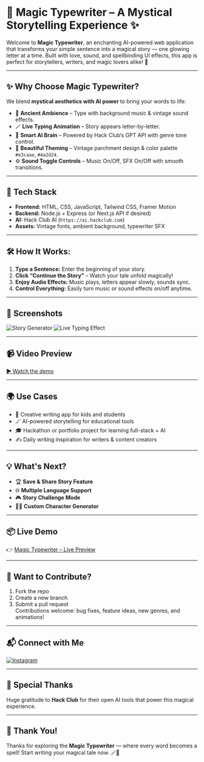 # 🧙 **Magic Typewriter – A Mystical Storytelling Experience** ✨

Welcome to **Magic Typewriter**, an enchanting AI-powered web application that transforms your simple sentence into a magical story — one glowing letter at a time. Built with love, sound, and spellbinding UI effects, this app is perfect for storytellers, writers, and magic lovers alike! 🌌

---

## ✨ Why Choose Magic Typewriter?

We blend **mystical aesthetics with AI power** to bring your words to life:

- 🎵 **Ancient Ambience** – Type with background music & vintage sound effects.
- 🪄 **Live Typing Animation** – Story appears letter-by-letter.
- 🧠 **Smart AI Brain** – Powered by Hack Club’s GPT API with genre tone control.
- 🎨 **Beautiful Theming** – Vintage parchment design & color palette `#e3caae`, `#4a2d24`.
- ⚙️ **Sound Toggle Controls** – Music On/Off, SFX On/Off with smooth transitions.

---

## 🚀 Tech Stack

- **Frontend:** HTML, CSS, JavaScript, Tailwind CSS, Framer Motion
- **Backend:** Node.js + Express (or Next.js API if desired)
- **AI:** Hack Club AI (`https://ai.hackclub.com`)
- **Assets:** Vintage fonts, ambient background, typewriter SFX

---

## 🛠️ How It Works:

1. **Type a Sentence:** Enter the beginning of your story.
2. **Click “Continue the Story”** – Watch your tale unfold magically!
3. **Enjoy Audio Effects:** Music plays, letters appear slowly, sounds sync.
4. **Control Everything:** Easily turn music or sound effects on/off anytime.

---

## 📸 Screenshots

![Story Generator](assets/ss1.png)
![Live Typing Effect](assets/ss2.png)

---

## 📹 Video Preview

[▶️ Watch the demo](https://drive.google.com/file/d/1w5ISALJNtjyDhg4DG9DCvVIuJFZc4Cvz/view?usp=sharing)

---

## 🌍 Use Cases

- 🧒 Creative writing app for kids and students
- 🪄 AI-powered storytelling for educational tools
- 🎓 Hackathon or portfolio project for learning full-stack + AI
- ✍️ Daily writing inspiration for writers & content creators

---

## 💡 What's Next?

- 🏆 **Save & Share Story Feature**
- 🌐 **Multiple Language Support**
- 🎮 **Story Challenge Mode**
- 🧙‍♀️ **Custom Character Generator**

---

## 📦 Live Demo

👉 [Magic Typewriter – Live Preview](https://magic-typewriter.vercel.app/)

---

## 🤝 Want to Contribute?

1. Fork the repo
2. Create a new branch
3. Submit a pull request  
Contributions welcome: bug fixes, feature ideas, new genres, and animations!  

---

## 📬 Connect with Me

[![Instagram](https://img.shields.io/badge/Instagram-@iamdev7601-%23E4405F?logo=instagram&logoColor=white)](https://instagram.com/iamdev7601)

---

## 🙌 Special Thanks

Huge gratitude to **Hack Club** for their open AI tools that power this magical experience.

---

## 🌟 Thank You!

Thanks for exploring the **Magic Typewriter** — where every word becomes a spell! Start writing your magical tale now. 🪄📜
